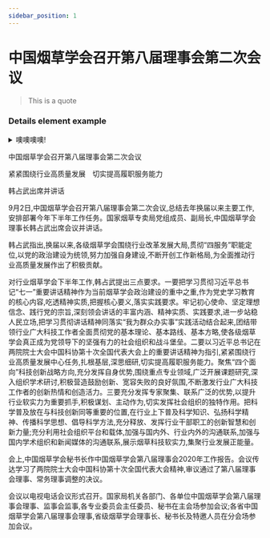 ```yaml
---
sidebar_position: 1
---
```


# 中国烟草学会召开第八届理事会第二次会议

> This is a quote

### Details element example

<details>
  <summary>噢噢噢噢!</summary>
  <div>
    <div>什么什么</div>
    <details>
      <summary>
        <div>N谷歌!</div>
        <div>少时诵诗书...</div>
      </summary>
      <div>
        😲😲😲😲😲
      </div>
    </details>
  </div>
</details>

中国烟草学会召开第八届理事会第二次会议

紧紧围绕行业高质量发展　切实提高履职服务能力

韩占武出席并讲话


9月2日,中国烟草学会召开第八届理事会第二次会议,总结去年换届以来主要工作,安排部署今年下半年工作任务。国家烟草专卖局党组成员、副局长,中国烟草学会理事长韩占武出席会议并讲话。

韩占武指出,换届以来,各级烟草学会围绕行业改革发展大局,贯彻“四服务”职能定位,以党的政治建设为统领,努力加强自身建设,不断开创工作新格局,为全面推动行业高质量发展作出了积极贡献。

对行业烟草学会下半年工作,韩占武提出三点要求。一要把学习贯彻习近平总书记“七一”重要讲话精神作为当前烟草学会政治建设的重中之重,作为党史学习教育的核心内容,吃透精神实质,把握核心要义,落实实践要求。牢记初心使命、坚定理想信念、践行党的宗旨,深刻领会讲话的丰富内涵、精神实质、实践要求,进一步站稳人民立场,把学习贯彻讲话精神同落实“我为群众办实事”实践活动结合起来,团结带领行业广大科技工作者全面贯彻党的基本理论、基本路线、基本方略,使各级烟草学会真正成为党领导下的坚强有力的社会组织和战斗堡垒。二要以习近平总书记在两院院士大会中国科协第十次全国代表大会上的重要讲话精神为指引,紧紧围绕行业高质量发展中心任务,扎根基层,深思细研,切实提高履职服务能力。聚焦“四个面向”科技创新战略方向,充分发挥自身优势,围绕重点专业领域,广泛开展课题研究,深入组织学术研讨,积极营造鼓励创新、宽容失败的良好氛围,不断激发行业广大科技工作者的创新热情和创造活力。三要充分发挥专家聚集、联系广泛的优势,以提升行业软实力为重要抓手,积极谋划、主动作为,切实发挥社会组织的独特作用。把科学普及放在与科技创新同等重要的位置,在行业上下普及科学知识、弘扬科学精神、传播科学思想、倡导科学方法,充分释放、发挥行业干部职工的创新智慧和创新力量;充分利用社会组织平台和载体,加强与国内外、行业内外的沟通联系,加强与国内学术组织和新闻媒体的沟通联系,展示烟草科技软实力,集聚行业发展正能量。

会上,中国烟草学会秘书长作中国烟草学会第八届理事会2020年工作报告。会议传达学习了两院院士大会中国科协第十次全国代表大会精神,审议通过了第八届理事会理事、常务理事调整的决议。

会议以电视电话会议形式召开。国家局机关各部门、各单位中国烟草学会第八届理事会理事、监事会监事,各专业委员会主任委员、秘书在主会场参加会议;各省中国烟草学会第八届理事会理事,省级烟草学会理事长、秘书长及特邀人员在分会场参加会议。

